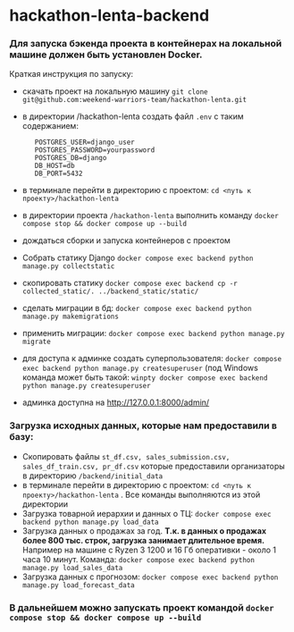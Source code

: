
#  hackathon-lenta-backend

### Для запуска бэкенда проекта в контейнерах на локальной машине должен быть установлен Docker.

 Краткая инструкция по запуску:
 - скачать проект на локальную машину `git clone git@github.com:weekend-warriors-team/hackathon-lenta.git`
 - в директории /hackathon-lenta создать файл `.env` с таким содержанием:
   ```
      POSTGRES_USER=django_user
      POSTGRES_PASSWORD=yourpassword
      POSTGRES_DB=django
      DB_HOST=db
      DB_PORT=5432
   ```

 - в терминале перейти в директорию с проектом:  `cd <путь к проекту>/hackathon-lenta`
 - в директории проекта `/hackathon-lenta` выполнить команду `docker compose stop && docker compose up --build`
 - дождаться сборки и запуска контейнеров с проектом
 - Собрать статику Django `docker compose exec backend python manage.py collectstatic`
 - скопировать статику `docker compose exec backend cp -r collected_static/. ../backend_static/static/`
 - сделать миграции в бд: `docker compose exec backend python manage.py makemigrations`
- применить миграции: `docker compose exec backend python manage.py migrate`
- для доступа к админке создать суперпользователя: `docker compose exec backend python manage.py createsuperuser` (под Windows команда может быть такой: `winpty docker compose exec backend python manage.py createsuperuser`
- админка доступна на http://127.0.0.1:8000/admin/

### Загрузка исходных данных, которые нам предоставили в базу:

- Скопировать файлы `st_df.csv, sales_submission.csv, sales_df_train.csv, pr_df.csv`   которые предоставили организаторы в директорию `/backend/initial_data`
-  в терминале перейти в директорию с проектом:  `cd <путь к проекту>/hackathon-lenta` . Все команды выполняются из этой директории
- Загрузка товарной иерархии и данных о ТЦ: `docker compose exec backend python manage.py load_data`
- Загрузка данных о продажах за год. **Т.к. в данных о продажах более 800 тыс. строк, загрузка занимает длительное время.** Например на машине с Ryzen  3 1200 и 16 Гб оперативки - около 1 часа 10 минут. Команда:  `docker compose exec backend python manage.py load_sales_data`
- Загрузка данных с прогнозом: `docker compose exec backend python manage.py load_forecast_data`

### В дальнейшем можно запускать проект командой `docker compose stop && docker compose up --build`
